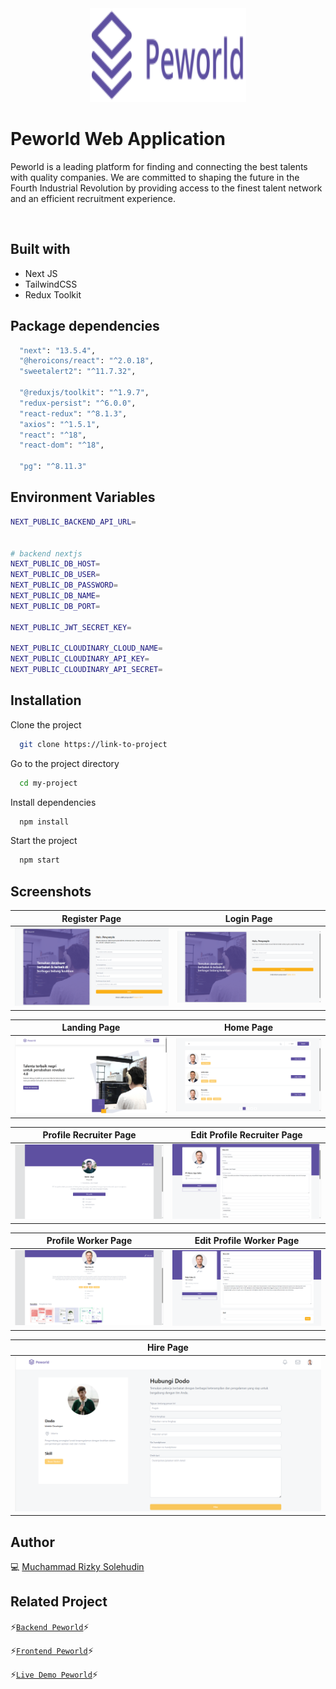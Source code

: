 <div align="center">
 <img height="150" width="250" src="https://github.com/mrizkysolehudin/fe-peworld-rtk/blob/master/public/assets/icons/logo-indigo.svg"  />
</div>

# Peworld Web Application

Peworld is a leading platform for finding and connecting the best talents with quality companies. We are committed to shaping the future in the Fourth Industrial Revolution by providing access to the finest talent network and an efficient recruitment experience.

<br />

## Built with

- Next JS
- TailwindCSS
- Redux Toolkit

## Package dependencies

```bash
  "next": "13.5.4",
  "@heroicons/react": "^2.0.18",
  "sweetalert2": "^11.7.32",

  "@reduxjs/toolkit": "^1.9.7",
  "redux-persist": "^6.0.0",
  "react-redux": "^8.1.3",
  "axios": "^1.5.1",
  "react": "^18",
  "react-dom": "^18",

  "pg": "^8.11.3"
```

## Environment Variables

```bash
NEXT_PUBLIC_BACKEND_API_URL=


# backend nextjs
NEXT_PUBLIC_DB_HOST=
NEXT_PUBLIC_DB_USER=
NEXT_PUBLIC_DB_PASSWORD=
NEXT_PUBLIC_DB_NAME=
NEXT_PUBLIC_DB_PORT=

NEXT_PUBLIC_JWT_SECRET_KEY=

NEXT_PUBLIC_CLOUDINARY_CLOUD_NAME=
NEXT_PUBLIC_CLOUDINARY_API_KEY=
NEXT_PUBLIC_CLOUDINARY_API_SECRET=
```

## Installation

Clone the project

```bash
  git clone https://link-to-project
```

Go to the project directory

```bash
  cd my-project
```

Install dependencies

```bash
  npm install
```

Start the project

```bash
  npm start
```

## Screenshots

| Register Page                                                                                                      | Login Page                                                                                                   |
| ------------------------------------------------------------------------------------------------------------------ | ------------------------------------------------------------------------------------------------------------ |
| ![Register](https://github.com/mrizkysolehudin/fe-peworld-rtk/blob/master/public/assets/screens/register-page.png) | ![Login](https://github.com/mrizkysolehudin/fe-peworld-rtk/blob/master/public/assets/screens/login-page.png) |

| Landing Page                                                                                                            | Home Page                                                                                                   |
| ----------------------------------------------------------------------------------------------------------------------- | ----------------------------------------------------------------------------------------------------------- |
| ![Landing Page](https://github.com/mrizkysolehudin/fe-peworld-rtk/blob/master/public/assets/screens/Landing%20page.png) | ![Home Page](https://github.com/mrizkysolehudin/fe-peworld-rtk/blob/master/public/assets/screens/Home2.png) |

| Profile Recruiter Page                                                                                                                | Edit Profile Recruiter Page                                                                                                              |
| ------------------------------------------------------------------------------------------------------------------------------------- | ---------------------------------------------------------------------------------------------------------------------------------------- |
| ![Profile Recruiter Page](https://github.com/mrizkysolehudin/fe-peworld-rtk/blob/master/public/assets/screens/profile-recruiter2.png) | ![Edit Profile Recruiter Page](https://github.com/mrizkysolehudin/fe-peworld-rtk/blob/master/public/assets/screens/Edit%20Recruiter.png) |

| Profile Worker Page                                                                                                              | Edit Profile Worker Page                                                                                                           |
| -------------------------------------------------------------------------------------------------------------------------------- | ---------------------------------------------------------------------------------------------------------------------------------- |
| ![Profile Worker Page](https://github.com/mrizkysolehudin/fe-peworld-rtk/blob/master/public/assets/screens/Profile%20worker.png) | ![Edit Profile Worker Page](https://github.com/mrizkysolehudin/fe-peworld-rtk/blob/master/public/assets/screens/Edit%20worker.png) |

| Hire Page                                                                                                  |
| ---------------------------------------------------------------------------------------------------------- |
| ![Hire Page](https://github.com/mrizkysolehudin/fe-peworld-rtk/blob/master/public/assets/screens/Hire.png) |

## Author

💻 [Muchammad Rizky Solehudin](https://github.com/mrizkysolehudin)

## Related Project

⚡[`Backend Peworld`](https://github.com/mrizkysolehudin/be-peworld)⚡

⚡[`Frontend Peworld`](https://github.com/mrizkysolehudin/fe-peworld-rtk)⚡

⚡[`Live Demo Peworld`](https://fe-peworld-rtk.vercel.app)⚡
